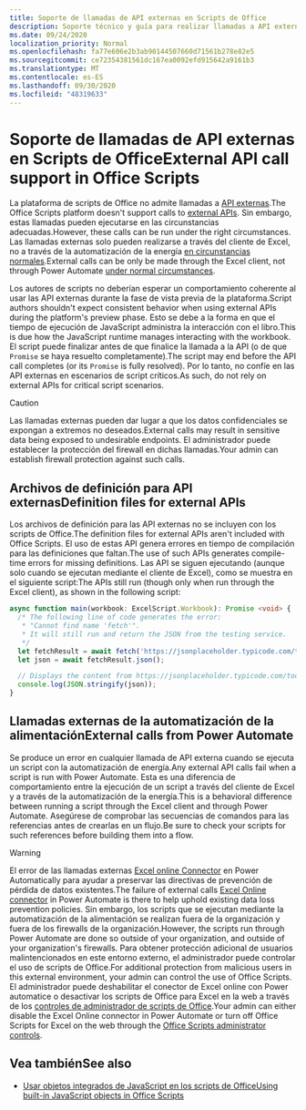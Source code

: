 ```yaml
---
title: Soporte de llamadas de API externas en Scripts de Office
description: Soporte técnico y guía para realizar llamadas a API externas en un script de Office.
ms.date: 09/24/2020
localization_priority: Normal
ms.openlocfilehash: fa77e606e2b3ab90144507660d71561b278e82e5
ms.sourcegitcommit: ce72354381561dc167ea0092efd915642a9161b3
ms.translationtype: MT
ms.contentlocale: es-ES
ms.lasthandoff: 09/30/2020
ms.locfileid: "48319633"
---
```

# <a name="external-api-call-support-in-office-scripts"></a><span data-ttu-id="697a9-103">Soporte de llamadas de API externas en Scripts de Office</span><span class="sxs-lookup"><span data-stu-id="697a9-103">External API call support in Office Scripts</span></span>

<span data-ttu-id="697a9-104">La plataforma de scripts de Office no admite llamadas a [API externas](https://developer.mozilla.org/docs/Web/API).</span><span class="sxs-lookup"><span data-stu-id="697a9-104">The Office Scripts platform doesn't support calls to [external APIs](https://developer.mozilla.org/docs/Web/API).</span></span> <span data-ttu-id="697a9-105">Sin embargo, estas llamadas pueden ejecutarse en las circunstancias adecuadas.</span><span class="sxs-lookup"><span data-stu-id="697a9-105">However, these calls can be run under the right circumstances.</span></span> <span data-ttu-id="697a9-106">Las llamadas externas solo pueden realizarse a través del cliente de Excel, no a través de la automatización de la energía [en circunstancias normales](#external-calls-from-power-automate).</span><span class="sxs-lookup"><span data-stu-id="697a9-106">External calls can be only be made through the Excel client, not through Power Automate [under normal circumstances](#external-calls-from-power-automate).</span></span>

<span data-ttu-id="697a9-107">Los autores de scripts no deberían esperar un comportamiento coherente al usar las API externas durante la fase de vista previa de la plataforma.</span><span class="sxs-lookup"><span data-stu-id="697a9-107">Script authors shouldn't expect consistent behavior when using external APIs during the platform's preview phase.</span></span> <span data-ttu-id="697a9-108">Esto se debe a la forma en que el tiempo de ejecución de JavaScript administra la interacción con el libro.</span><span class="sxs-lookup"><span data-stu-id="697a9-108">This is due how the JavaScript runtime manages interacting with the workbook.</span></span> <span data-ttu-id="697a9-109">El script puede finalizar antes de que finalice la llamada a la API (o de que `Promise` se haya resuelto completamente).</span><span class="sxs-lookup"><span data-stu-id="697a9-109">The script may end before the API call completes (or its `Promise` is fully resolved).</span></span> <span data-ttu-id="697a9-110">Por lo tanto, no confíe en las API externas en escenarios de script críticos.</span><span class="sxs-lookup"><span data-stu-id="697a9-110">As such, do not rely on external APIs for critical script scenarios.</span></span>

> [!CAUTION]
> <span data-ttu-id="697a9-111">Las llamadas externas pueden dar lugar a que los datos confidenciales se expongan a extremos no deseados.</span><span class="sxs-lookup"><span data-stu-id="697a9-111">External calls may result in sensitive data being exposed to undesirable endpoints.</span></span> <span data-ttu-id="697a9-112">El administrador puede establecer la protección del firewall en dichas llamadas.</span><span class="sxs-lookup"><span data-stu-id="697a9-112">Your admin can establish firewall protection against such calls.</span></span>

## <a name="definition-files-for-external-apis"></a><span data-ttu-id="697a9-113">Archivos de definición para API externas</span><span class="sxs-lookup"><span data-stu-id="697a9-113">Definition files for external APIs</span></span>

<span data-ttu-id="697a9-114">Los archivos de definición para las API externas no se incluyen con los scripts de Office.</span><span class="sxs-lookup"><span data-stu-id="697a9-114">The definition files for external APIs aren't included with Office Scripts.</span></span> <span data-ttu-id="697a9-115">El uso de estas API genera errores en tiempo de compilación para las definiciones que faltan.</span><span class="sxs-lookup"><span data-stu-id="697a9-115">The use of such APIs generates compile-time errors for missing definitions.</span></span> <span data-ttu-id="697a9-116">Las API se siguen ejecutando (aunque solo cuando se ejecutan mediante el cliente de Excel), como se muestra en el siguiente script:</span><span class="sxs-lookup"><span data-stu-id="697a9-116">The APIs still run (though only when run through the Excel client), as shown in the following script:</span></span>

```typescript
async function main(workbook: ExcelScript.Workbook): Promise <void> {
  /* The following line of code generates the error:
   * "Cannot find name 'fetch'".
   * It will still run and return the JSON from the testing service.
   */
  let fetchResult = await fetch('https://jsonplaceholder.typicode.com/todos/1');
  let json = await fetchResult.json();

  // Displays the content from https://jsonplaceholder.typicode.com/todos/1
  console.log(JSON.stringify(json));
}
```

## <a name="external-calls-from-power-automate"></a><span data-ttu-id="697a9-117">Llamadas externas de la automatización de la alimentación</span><span class="sxs-lookup"><span data-stu-id="697a9-117">External calls from Power Automate</span></span>

<span data-ttu-id="697a9-118">Se produce un error en cualquier llamada de API externa cuando se ejecuta un script con la automatización de energía.</span><span class="sxs-lookup"><span data-stu-id="697a9-118">Any external API calls fail when a script is run with Power Automate.</span></span> <span data-ttu-id="697a9-119">Esta es una diferencia de comportamiento entre la ejecución de un script a través del cliente de Excel y a través de la automatización de la energía.</span><span class="sxs-lookup"><span data-stu-id="697a9-119">This is a behavioral difference between running a script through the Excel client and through Power Automate.</span></span> <span data-ttu-id="697a9-120">Asegúrese de comprobar las secuencias de comandos para las referencias antes de crearlas en un flujo.</span><span class="sxs-lookup"><span data-stu-id="697a9-120">Be sure to check your scripts for such references before building them into a flow.</span></span>

> [!WARNING]
> <span data-ttu-id="697a9-121">El error de las llamadas externas [Excel online Connector](/connectors/excelonlinebusiness) en Power Automatically para ayudar a preservar las directivas de prevención de pérdida de datos existentes.</span><span class="sxs-lookup"><span data-stu-id="697a9-121">The failure of external calls [Excel Online connector](/connectors/excelonlinebusiness) in Power Automate is there to help uphold existing data loss prevention policies.</span></span> <span data-ttu-id="697a9-122">Sin embargo, los scripts que se ejecutan mediante la automatización de la alimentación se realizan fuera de la organización y fuera de los firewalls de la organización.</span><span class="sxs-lookup"><span data-stu-id="697a9-122">However, the scripts run through Power Automate are done so outside of your organization, and outside of your organization's firewalls.</span></span> <span data-ttu-id="697a9-123">Para obtener protección adicional de usuarios malintencionados en este entorno externo, el administrador puede controlar el uso de scripts de Office.</span><span class="sxs-lookup"><span data-stu-id="697a9-123">For additional protection from malicious users in this external environment, your admin can control the use of Office Scripts.</span></span> <span data-ttu-id="697a9-124">El administrador puede deshabilitar el conector de Excel online con Power automatice o desactivar los scripts de Office para Excel en la web a través de los [controles de administrador de scripts de Office](/microsoft-365/admin/manage/manage-office-scripts-settings).</span><span class="sxs-lookup"><span data-stu-id="697a9-124">Your admin can either disable the Excel Online connector in Power Automate or turn off Office Scripts for Excel on the web through the [Office Scripts administrator controls](/microsoft-365/admin/manage/manage-office-scripts-settings).</span></span>

## <a name="see-also"></a><span data-ttu-id="697a9-125">Vea también</span><span class="sxs-lookup"><span data-stu-id="697a9-125">See also</span></span>

- [<span data-ttu-id="697a9-126">Usar objetos integrados de JavaScript en los scripts de Office</span><span class="sxs-lookup"><span data-stu-id="697a9-126">Using built-in JavaScript objects in Office Scripts</span></span>](javascript-objects.md)